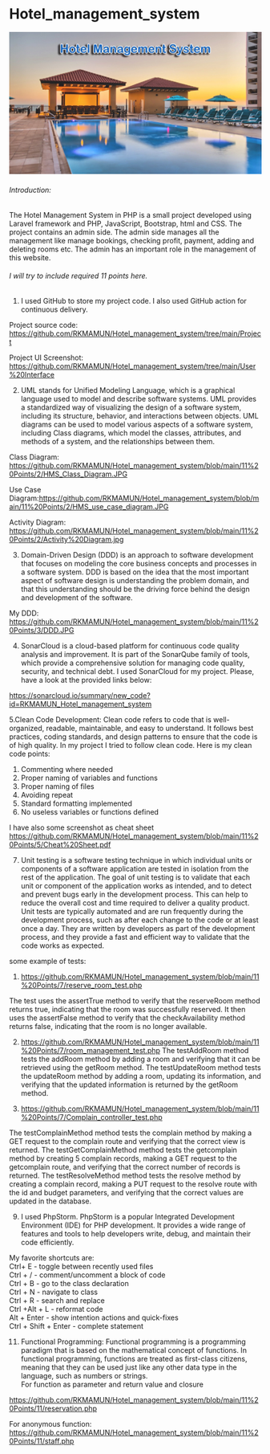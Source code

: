 # Hotel_management_system
![](cover.jpeg)

###### Introduction:
The Hotel Management System in PHP is a small project developed using Laravel framework and PHP, JavaScript, Bootstrap, html and CSS. The project contains an admin side. The admin side manages all the management like manage bookings, checking profit, payment, adding and deleting rooms etc. The admin has an important role in the management of this website.

###### I will try to include required 11 points here.

1. I used GitHub to store my project code. I also used GitHub action for continuous delivery.

Project source code: https://github.com/RKMAMUN/Hotel_management_system/tree/main/Project

Project UI Screenshot: https://github.com/RKMAMUN/Hotel_management_system/tree/main/User%20Interface




2. UML stands for Unified Modeling Language, which is a graphical language used to model and describe software systems. UML provides a standardized way of visualizing the design of a software system, including its structure, behavior, and interactions between objects. UML diagrams can be used to model various aspects of a software system, including Class diagrams, which model the classes, attributes, and methods of a system, and the relationships between them.

Class Diagram: https://github.com/RKMAMUN/Hotel_management_system/blob/main/11%20Points/2/HMS_Class_Diagram.JPG

Use Case Diagram:https://github.com/RKMAMUN/Hotel_management_system/blob/main/11%20Points/2/HMS_use_case_diagram.JPG

Activity Diagram: https://github.com/RKMAMUN/Hotel_management_system/blob/main/11%20Points/2/Activity%20Diagram.jpg


3. Domain-Driven Design (DDD) is an approach to software development that focuses on modeling the core business concepts and processes in a software system. DDD is based on the idea that the most important aspect of software design is understanding the problem domain, and that this understanding should be the driving force behind the design and development of the software.

My DDD: https://github.com/RKMAMUN/Hotel_management_system/blob/main/11%20Points/3/DDD.JPG

4. SonarCloud is a cloud-based platform for continuous code quality analysis and improvement. It is part of the SonarQube family of tools, which provide a comprehensive solution for managing code quality, security, and technical debt. I used SonarCloud for my project. Please, have a look at the provided links below:

https://sonarcloud.io/summary/new_code?id=RKMAMUN_Hotel_management_system

5.Clean Code Development: Clean code refers to code that is well-organized, readable, maintainable, and easy to understand. It follows best practices, coding standards, and design patterns to ensure that the code is of high quality.
In my project I tried to follow clean code.
Here is my clean code points:
 1. Commenting where needed
 2. Proper naming of variables and functions
 3. Proper naming of files
 4. Avoiding repeat
 5. Standard formatting implemented
 6. No useless variables or functions defined

I have also some screenshot as cheat sheet
https://github.com/RKMAMUN/Hotel_management_system/blob/main/11%20Points/5/Cheat%20Sheet.pdf



7. Unit testing is a software testing technique in which individual units or components of a software application are tested in isolation from the rest of the application. The goal of unit testing is to validate that each unit or component of the application works as intended, and to detect and prevent bugs early in the development process. This can help to reduce the overall cost and time required to deliver a quality product.
Unit tests are typically automated and are run frequently during the development process, such as after each change to the code or at least once a day. They are written by developers as part of the development process, and they provide a fast and efficient way to validate that the code works as expected.

some example of tests:
1. https://github.com/RKMAMUN/Hotel_management_system/blob/main/11%20Points/7/reserve_room_test.php
 
The test uses the assertTrue method to verify that the reserveRoom method returns true, indicating that the room was successfully reserved. It then uses the    assertFalse method to verify that the checkAvailability method returns false, indicating that the room is no longer available.

2. https://github.com/RKMAMUN/Hotel_management_system/blob/main/11%20Points/7/room_management_test.php
The testAddRoom method tests the addRoom method by adding a room and verifying that it can be retrieved using the getRoom method.
The testUpdateRoom method tests the updateRoom method by adding a room, updating its information, and verifying that the updated information is returned by the getRoom method.

3. https://github.com/RKMAMUN/Hotel_management_system/blob/main/11%20Points/7/Complain_controller_test.php

The testComplainMethod method tests the complain method by making a GET request to the complain route and verifying that the correct view is returned.
The testGetComplainMethod method tests the getcomplain method by creating 5 complain records, making a GET request to the getcomplain route, and verifying that the correct number of records is returned.
The testResolveMethod method tests the resolve method by creating a complain record, making a PUT request to the resolve route with the id and budget parameters, and verifying that the correct values are updated in the database.






9. I used PhpStorm. PhpStorm is a popular Integrated Development Environment (IDE) for PHP development. It provides a wide range of features and tools to help developers write, debug, and maintain their code efficiently.

My favorite shortcuts are:<br />
Ctrl+ E - toggle between recently used files<br />
Ctrl + / - comment/uncomment a block of code<br />
Ctrl + B - go to the class declaration<br />
Ctrl + N - navigate to class<br />
Ctrl + R - search and replace<br />
Ctrl +Alt + L - reformat code<br />
Alt + Enter - show intention actions and quick-fixes<br />
Ctrl + Shift + Enter - complete statement<br />


11. Functional Programming: Functional programming is a programming paradigm that is based on the mathematical concept of functions. In functional programming, functions are treated as first-class citizens, meaning that they can be used just like any other data type in the language, such as numbers or strings.<br/>
For function as parameter and return value and closure<br/>

https://github.com/RKMAMUN/Hotel_management_system/blob/main/11%20Points/11/reservation.php

For anonymous function:<br/>
https://github.com/RKMAMUN/Hotel_management_system/blob/main/11%20Points/11/staff.php
